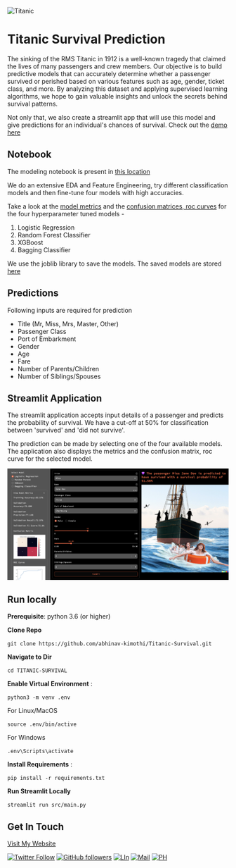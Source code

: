 ![Titanic](./Assets/HeaderImage.png)
# Titanic Survival Prediction

The sinking of the RMS Titanic in 1912 is a well-known tragedy that claimed the lives of many passengers and crew members. Our objective is to build predictive models that can accurately determine whether a passenger survived or perished based on various features such as age, gender, ticket class, and more. By analyzing this dataset and applying supervised learning algorithms, we hope to gain valuable insights and unlock the secrets behind survival patterns.

Not only that, we also create a streamlit app that will use this model and give predictions for an individual's chances of survival. Check out the [demo here](https://titanic-akaiworks.streamlit.app/)

## Notebook

The modeling notebook is present in [this location](./Modeling%20Notebook/surviving-the-titanic-a-data-adventure.ipynb)

We do an extensive EDA and Feature Engineering, try different classification models and then fine-tune four models with high accuracies.

Take a look at the [model metrics](./Data/) and the [confusion matrices, roc curves](./Assets) for the four hyperparameter tuned models -
1. Logistic Regression
2. Random Forest Classifier
3. XGBoost 
4. Bagging Classifier

We use the joblib library to save the models. The saved models are stored [here](./Models)

## Predictions

Following inputs are required for prediction

- Title (Mr, Miss, Mrs, Master, Other)
- Passenger Class
- Port of Embarkment
- Gender
- Age
- Fare
- Number of Parents/Children
- Number of Siblings/Spouses

## Streamlit Application

The streamlit application accepts input details of a passenger and predicts the probability of survival. We have a cut-off at 50% for classification between 'survived' and 'did not survive'.

The prediction can be made by selecting one of the four available models. The application also displays the metrics and the confusion matrix, roc curve for the selected model.

![Streamlit App](./Assets/Titanic-Application.png)

## Run locally

__Prerequisite__: python 3.6 (or higher)

__Clone Repo__   

```
git clone https://github.com/abhinav-kimothi/Titanic-Survival.git
```

__Navigate to Dir__ 

```
cd TITANIC-SURVIVAL
```

__Enable Virtual Environment__ :
```
python3 -m venv .env
```
For Linux/MacOS
```
source .env/bin/active 
```
For Windows
```
.env\Scripts\activate
```
__Install Requirements__ :

```
pip install -r requirements.txt
```

__Run Streamlit Locally__

```
streamlit run src/main.py
```

## Get In Touch
[Visit My Website](https://abhinavkimothi.my.canva.site)

[![Twitter Follow](https://img.shields.io/twitter/follow/@?style=social)](https://twitter.com/abhinav_kimothi) 
[![GitHub followers](https://img.shields.io/github/followers/abhinav-kimothi?label=Follow&style=social)](https://github.com/abhinav-kimothi)
[![LIn](https://img.shields.io/badge/LinkedIn-blue)](https://www.linkedin.com/in/abhinav-kimothi/)
[![Mail](https://img.shields.io/badge/eMail-green)](mailto:abhinav.kimothi.ds@gmail.com)
[![PH](https://img.shields.io/badge/Product%20Hunt-orange)](https://www.producthunt.com/@abhinav_kimothi)

